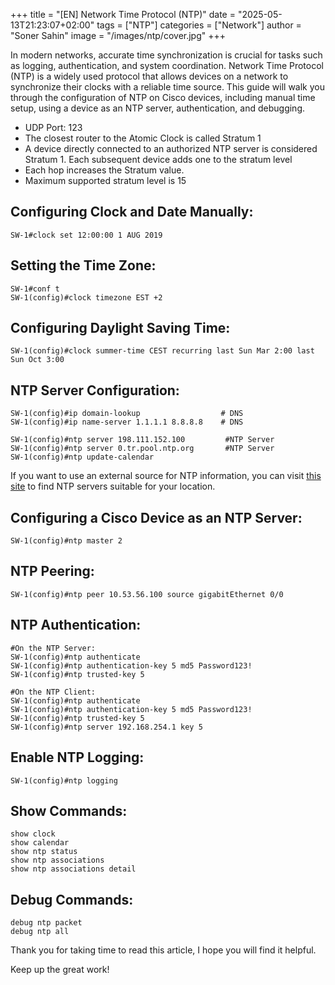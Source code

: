 +++
title = "[EN] Network Time Protocol (NTP)"
date = "2025-05-13T21:23:07+02:00"
tags = ["NTP"]
categories = ["Network"]
author = "Soner Sahin"
image = "/images/ntp/cover.jpg"
+++

In modern networks, accurate time synchronization is crucial for tasks such as logging, authentication, and system coordination. Network Time Protocol (NTP) is a widely used protocol that allows devices on a network to synchronize their clocks with a reliable time source. This guide will walk you through the configuration of NTP on Cisco devices, including manual time setup, using a device as an NTP server, authentication, and debugging.

- UDP Port: 123
- The closest router to the Atomic Clock is called Stratum 1
- A device directly connected to an authorized NTP server is considered Stratum 1. Each subsequent device adds one to the stratum level
- Each hop increases the Stratum value.
- Maximum supported stratum level is 15

## **Configuring Clock and Date Manually:**

```
SW-1#clock set 12:00:00 1 AUG 2019
```
## **Setting the Time Zone:**

```
SW-1#conf t
SW-1(config)#clock timezone EST +2
```
## **Configuring Daylight Saving Time:**

```
SW-1(config)#clock summer-time CEST recurring last Sun Mar 2:00 last Sun Oct 3:00  
```
## **NTP Server Configuration:**

```
SW-1(config)#ip domain-lookup                  # DNS
SW-1(config)#ip name-server 1.1.1.1 8.8.8.8    # DNS

SW-1(config)#ntp server 198.111.152.100         #NTP Server
SW-1(config)#ntp server 0.tr.pool.ntp.org       #NTP Server
SW-1(config)#ntp update-calendar
```

If you want to use an external source for NTP information, you can visit [this site](https://www.ntppool.org/en/) to find NTP servers suitable for your location.

## **Configuring a Cisco Device as an NTP Server:**

```
SW-1(config)#ntp master 2
```
## **NTP Peering:**

```
SW-1(config)#ntp peer 10.53.56.100 source gigabitEthernet 0/0
```
## **NTP Authentication:**

```
#On the NTP Server:
SW-1(config)#ntp authenticate
SW-1(config)#ntp authentication-key 5 md5 Password123!
SW-1(config)#ntp trusted-key 5

#On the NTP Client:
SW-1(config)#ntp authenticate
SW-1(config)#ntp authentication-key 5 md5 Password123!
SW-1(config)#ntp trusted-key 5
SW-1(config)#ntp server 192.168.254.1 key 5
```
## **Enable NTP Logging:**

```
SW-1(config)#ntp logging
```
## **Show Commands:**

```
show clock
show calendar
show ntp status
show ntp associations
show ntp associations detail 
```
## **Debug Commands:**

```
debug ntp packet
debug ntp all
```

Thank you for taking time to read this article, I hope you will find it helpful.

Keep up the great work!
